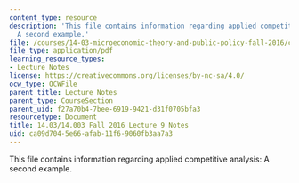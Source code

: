 ```yaml
---
content_type: resource
description: 'This file contains information regarding applied competitive analysis:
  A second example.'
file: /courses/14-03-microeconomic-theory-and-public-policy-fall-2016/ca09d7045e66afab11f69060fb3aa7a3_MIT14_03F16_lec9.pdf
file_type: application/pdf
learning_resource_types:
- Lecture Notes
license: https://creativecommons.org/licenses/by-nc-sa/4.0/
ocw_type: OCWFile
parent_title: Lecture Notes
parent_type: CourseSection
parent_uid: f27a70b4-7bee-6919-9421-d31f0705bfa3
resourcetype: Document
title: 14.03/14.003 Fall 2016 Lecture 9 Notes
uid: ca09d704-5e66-afab-11f6-9060fb3aa7a3
---
```

This file contains information regarding applied competitive analysis: A second example.